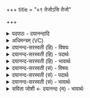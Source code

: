 +++
title = "०९ तेजोऽसि तेजो"

+++
<details><summary>पदपाठः - दयानन्दादि</summary>

तेजः॑। अ॒सि॒। तेजः॑। मयि॑। धे॒हि॒। वी॒र्य᳖म्। अ॒सि॒। वी॒र्य᳖म्। मयि॑। धे॒हि॒। बल॑म्। अ॒सि॒। बल॑म्। मयि॑। धे॒हि॒। ओजः॑। अ॒सि॒। ओजः॑। मयि॑। धे॒हि॒। म॒न्युः। अ॒सि॒। म॒न्युम्। मयि॑। धे॒हि॒। सहः॑। अ॒सि॒। सहः॑। मयि॑। धे॒हि॒। ९।
</details>

<details><summary>अधिमन्त्रम् (VC)</summary>

- सोमो देवता
- आभूतिर्ऋषिः
- निचृच्छक्वरी
- धैवतः
</details>

<details><summary>दयानन्द-सरस्वती (हि) - विषयः</summary>

फिर उसी विषय को अगले मन्त्र में कहा है ॥
</details>

<details><summary>दयानन्द-सरस्वती (हि) - पदार्थः</summary>

पदार्थान्वयभाषाः -  हे सकल शुभगुणकर राजन् ! जो तेरे में (तेजः) तेज (असि) हैं, उस (तेजः) तेज को (मयि) मेरे में (धेहि) धारण कीजिये। जो तेरे में (वीर्यम्) पराक्रम (असि) है, उस (वीर्यम्) पराक्रम को (मयि) मुझ में (धेहि) धरिये। जो तेरे में (बलम्) बल (असि) है, उस (बलम्) बल को (मयि) मुझ में भी (धेहि) धरिये। जो तेरे में (ओजः) प्राण का सामर्थ्य (असि) है, उस (ओजः) सामर्थ्य को (मयि) मुझ में (धेहि) धरिये। जो तुझ में (मन्युः) दुष्टों पर क्रोध (असि) है, उस (मन्युम्) क्रोध को (मयि) मुझ में (धेहि) धरिये। जो तुझ में (सहः) सहनशीलता (असि) है, उस (सहः) सहनशीलता को (मयि) मुझ में भी (धेहि) धारण कीजिये ॥९ ॥
</details>

<details><summary>दयानन्द-सरस्वती (हि) - भावार्थः</summary>

भावार्थभाषाः -  सब मनुष्यों के प्रति ईश्वर की यह आज्ञा है कि जिन शुभ गुण-कर्म-स्वभावों को विद्वान् लोग धारण करें, उनको औरों में भी धारण करावें और जैसे दुष्टाचारी मनुष्यों पर क्रोध करें, वैसे धार्मिक मनुष्यों में प्रीति भी निरन्तर किया करें ॥९ ॥
</details>

<details><summary>दयानन्द-सरस्वती (सं) - विषयः</summary>

पुनस्तमेव विषयमाह ॥
</details>

<details><summary>दयानन्द-सरस्वती (सं) - पदार्थः</summary>

पदार्थान्वयभाषाः -  हे शुभगुणकर राजन् ! यत्त्वयि तेजोऽ(स्य)स्ति तत्तेजो मयि धेहि, यत्त्वयि वीर्यमसि तद्वीर्यं मयि धेहि, यत्त्वयि बलमसि तद् बलं मयि धेहि, यत्त्वय्योजोऽसि तदोजो मयि धेहि, यस्त्वयि मन्युरसि तम्मन्युं मयि धेहि, यत्त्वयि सहोऽसि तत्सहो मयि धेहि ॥९ ॥
</details>

<details><summary>दयानन्द-सरस्वती (सं) - भावार्थः</summary>

भावार्थभाषाः -  सर्वान् मनुष्यान् प्रतीयमीश्वरस्याज्ञास्ति यान् शुभगुणकर्मस्वभावान् विद्वांसो धरेयुस्तानन्येष्वपि धारयेयुर्यथा दुष्टाचाराणामुपरि क्रोधं कुर्युस्तथा धार्मिकेषु प्रीतिं सततं कुर्युः ॥९ ॥
</details>

<details><summary>सविता जोशी ← दयानन्दः (म) - भावार्थः</summary>

भावार्थभाषाः -  सर्व माणसांना ईश्वराची ही आज्ञा आहे की, ज्या शुभ गुण, कर्म स्वभावाला विद्वान लोक धारण करतात तशी धारणा त्यांनी इतरांनाही करावयास लावावी व दुष्ट माणसांवर क्रोध करावा आणि धार्मिक माणसांवर प्रेम करावे.
</details>